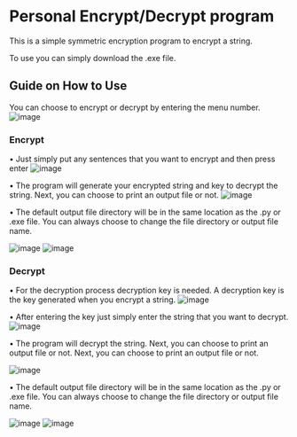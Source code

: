 # Personal Encrypt/Decrypt program

This is a simple symmetric encryption program to encrypt a string.

To use you can simply download the .exe file.

## Guide on How to Use

You can choose to encrypt or decrypt by entering the menu number.
![image](https://github.com/yodhasu/Code-Archive/assets/127666231/0fc87e1a-cb72-42e1-8316-cc3bb279fc43)



### Encrypt

• Just simply put any sentences that you want to encrypt and then press enter
![image](https://github.com/yodhasu/Code-Archive/assets/127666231/0eb12d46-5d1e-412e-b276-acc61add87ef)


• The program will generate your encrypted string and key to decrypt the string. Next, you can choose to print an output file or not.
![image](https://github.com/yodhasu/Code-Archive/assets/127666231/6510000e-3036-4b9e-abb2-006f3c0d577e)





• The default output file directory will be in the same location as the .py or .exe file. You can always choose to change the file directory or output file name.

![image](https://github.com/yodhasu/Code-Archive/assets/127666231/217bf64c-51dd-452a-bd43-359d97dc2c0c)
![image](https://github.com/yodhasu/Code-Archive/assets/127666231/eb01d766-116f-4d20-b162-d5e16db10c72)





### Decrypt

• For the decryption process decryption key is needed. A decryption key is the key generated when you encrypt a string.
![image](https://github.com/yodhasu/Code-Archive/assets/127666231/2928d6fb-357a-44fb-96aa-2dd8cf88a460)


• After entering the key just simply enter the string that you want to decrypt.
![image](https://github.com/yodhasu/Code-Archive/assets/127666231/31ff3fa6-f759-4f8e-8aaf-9c9b4bf6dce6)


• The program will decrypt the string. Next, you can choose to print an output file or not. Next, you can choose to print an output file or not.

![image](https://github.com/yodhasu/Code-Archive/assets/127666231/06d7b6d0-c951-43ee-b604-c0a529e79b2b)


• The default output file directory will be in the same location as the .py or .exe file. You can always choose to change the file directory or output file name.


![image](https://github.com/yodhasu/Code-Archive/assets/127666231/217bf64c-51dd-452a-bd43-359d97dc2c0c)
![image](https://github.com/yodhasu/Code-Archive/assets/127666231/eb01d766-116f-4d20-b162-d5e16db10c72)


